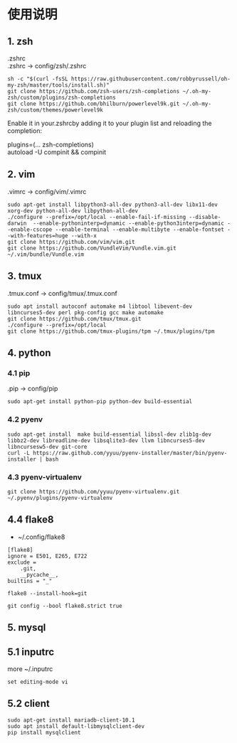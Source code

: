 # 使用说明

## 1. zsh  
.zshrc  
.zshrc -> config/zsh/.zshrc  
```
sh -c "$(curl -fsSL https://raw.githubusercontent.com/robbyrussell/oh-my-zsh/master/tools/install.sh)"
git clone https://github.com/zsh-users/zsh-completions ~/.oh-my-zsh/custom/plugins/zsh-completions
git clone https://github.com/bhilburn/powerlevel9k.git ~/.oh-my-zsh/custom/themes/powerlevel9k
```  
Enable it in your.zshrcby adding it to your plugin list and reloading the completion:  

  plugins=(… zsh-completions)  
  autoload -U compinit && compinit  

## 2. vim
.vimrc -> config/vim/.vimrc  
```
sudo apt-get install libpython3-all-dev python3-all-dev libx11-dev xorg-dev python-all-dev libpython-all-dev
./configure --prefix=/opt/local --enable-fail-if-missing --disable-darwin  --enable-pythoninterp=dynamic --enable-python3interp=dynamic --enable-cscope --enable-terminal --enable-multibyte --enable-fontset --with-features=huge --with-x
git clone https://github.com/vim/vim.git
git clone https://github.com/VundleVim/Vundle.vim.git ~/.vim/bundle/Vundle.vim
```

## 3. tmux
.tmux.conf -> config/tmux/.tmux.conf  
```
sudo apt install autoconf automake m4 libtool libevent-dev libncurses5-dev perl pkg-config gcc make automake
git clone https://github.com/tmux/tmux.git
./configure --prefix=/opt/local
git clone https://github.com/tmux-plugins/tpm ~/.tmux/plugins/tpm
```  

## 4. python  
### 4.1 pip  
.pip -> config/pip  
```
sudo apt-get install python-pip python-dev build-essential
```

### 4.2 pyenv
```
sudo apt-get install  make build-essential libssl-dev zlib1g-dev libbz2-dev libreadline-dev libsqlite3-dev llvm libncurses5-dev libncursesw5-dev git-core
curl -L https://raw.github.com/yyuu/pyenv-installer/master/bin/pyenv-installer | bash
```

### 4.3 pyenv-virtualenv  
```
git clone https://github.com/yyuu/pyenv-virtualenv.git ~/.pyenv/plugins/pyenv-virtualenv
```


## 4.4 flake8
* ~/.config/flake8  

```
[flake8]
ignore = E501, E265, E722
exclude =
    .git,
    __pycache__,
builtins = "_"
```

`flake8 --install-hook=git`

`git config --bool flake8.strict true`


## 5. mysql

## 5.1 inputrc
more ~/.inputrc

```
set editing-mode vi
```
## 5.2 client  
```
sudo apt-get install mariadb-client-10.1
sudo apt install default-libmysqlclient-dev 
pip install mysqlclient
```
